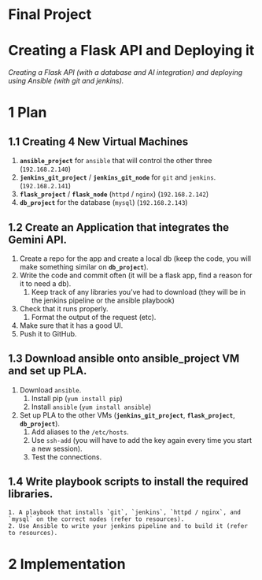 # Final Project

# Creating a Flask API and Deploying it
*Creating a Flask API (with a database and AI integration) and deploying using Ansible (with git and jenkins).*
# 1 Plan
## 1.1 Creating 4 New Virtual Machines
1. **`ansible_project`** for `ansible` that will control the other three (`192.168.2.140`)
2. **`jenkins_git_project`** / **`jenkins_git_node`**  for `git` and `jenkins`. (`192.168.2.141`)
3. **`flask_project`** / **`flask_node`** (`httpd` / `nginx`) (`192.168.2.142`)
4. **`db_project`** for the database (`mysql`) (`192.168.2.143`)

## 1.2 Create an Application that integrates the Gemini API.
1. Create a repo for the app and create a local db (keep the code, you will make something similar on **`db_project`**).
2. Write the code and commit often (it will be a flask app, find a reason for it to need a db).
    1. Keep track of any libraries you’ve had to download (they will be in the jenkins pipeline or the ansible playbook)
3. Check that it runs properly.
   1. Format the output of the request (etc).
5. Make sure that it has a good UI.
6. Push it to GitHub.

## 1.3 Download ansible onto ansible_project VM and set up PLA.
1. Download `ansible`.
    1. Install pip (`yum install pip`)
    2. Install `ansible` (`yum install ansible`)
2. Set up PLA to the other VMs (**`jenkins_git_project`**, **`flask_project`**, **`db_project`**).
    1. Add aliases to the `/etc/hosts`.
    2. Use `ssh-add` (you will have to add the key again every time you start a new session).
    3. Test the connections.

## 1.4 Write playbook scripts to install the required libraries.
    1. A playbook that installs `git`, `jenkins`, `httpd / nginx`, and `mysql` on the correct nodes (refer to resources).
    2. Use Ansible to write your jenkins pipeline and to build it (refer to resources).

# 2 Implementation
